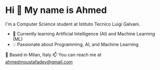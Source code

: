 Hi 👋 My name is Ahmed
==============================================================================================================================
I'm a Computer Science student at Istituto Tecnico Luigi Galvani.

* 🌱 Currently learning Artificial Intelligence (AI) and Machine Learning (ML)
* 💡 Passionate about Programming, AI, and Machine Learning

📍 Based in Milan, Italy
📫 You can reach me at ahmedmoustafadev@gmail.com
